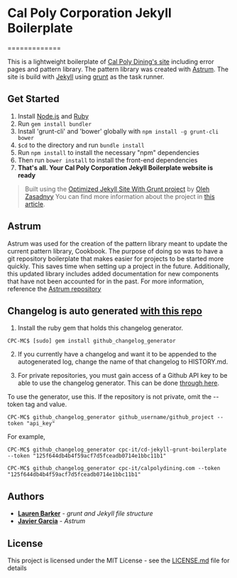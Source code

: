 # Cal Poly Corporation Jekyll Boilerplate
=============

This is a lightweight boilerplate of [Cal Poly Dining's site](https://www.calpolydining.com/) including error pages and pattern library. The pattern library was created with [Astrum](https://github.com/NoDivide/astrum). The site is build with [Jekyll](https://jekyllrb.com/) using [grunt](https://gruntjs.com/) as the task runner.  

## Get Started
1.  Install [Node.js](www.nodejs.org) and [Ruby](https://www.ruby-lang.org/)
2.  Run `gem install bundler`
3.  Install 'grunt-cli' and 'bower' globally with `npm install -g grunt-cli bower`
4.  `$cd` to the directory and run `bundle install`
5.  Run `npm install` to install the necessary "npm" dependencies
6.  Then run `bower install` to install the front-end dependencies
7.  **That's all. Your Cal Poly Corporation Jekyll Boilerplate website is ready**
> Built using the [Optimized Jekyll Site With Grunt project](https://github.com/ozasadnyy/optimized-jekyll-grunt) by [Oleh Zasadnyy](https://github.com/ozasadnyy)
> You can find more information about the project in [this article](http://o.zasadnyy.com/blog/optimized-jekyll-site-with-grunt).


## Astrum 

Astrum was used for the creation of the pattern library meant to update the current pattern library, Cookbook. The purpose of doing so was to have a git repository boilerplate that makes easier for projects to be started more quickly. This saves time when setting up a project in the future. Additionally, this updated library includes added documentation for new components that have not been accounted for in the past. For more information, reference the [Astrum repository](https://github.com/NoDivide/astrum)

## Changelog is auto generated [with this repo](https://github.com/github-changelog-generator/github-changelog-generator#installation.) 

1. Install the ruby gem that holds this changelog generator.
```
CPC-MC$ [sudo] gem install github_changelog_generator
```
2. If you currently have a changelog and want it to be appended to the autogenerated log, change the name of that changelog to HISTORY.md. 

3. For private repositories, you must gain access of a Github API key to be able to use the changelog generator. This can be done [through here](https://github.com/settings/tokens).

To use the generator, use this. If the repository is not private, omit the --token tag and value. 

```
CPC-MC$ github_changelog_generator github_username/github_project --token "api_key"
```
For example, 

```
CPC-MC$ github_changelog_generator cpc-it/cd-jekyll-grunt-boilerplate --token "125f644db4b4f59acf7d5fceadb0714e1bbc11b1"

CPC-MC$ github_changelog_generator cpc-it/calpolydining.com --token "125f644db4b4f59acf7d5fceadb0714e1bbc11b1"
```

## Authors

* **[Lauren Barker](https://github.com/lbarker)** - *grunt and Jekyll file structure* 
* **[Javier Garcia](https://github.com/javag97)** - *Astrum*

## License

This project is licensed under the MIT License - see the [LICENSE.md](LICENSE.md) file for details
